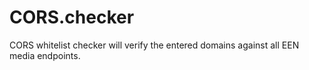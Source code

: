# CORS.checker
CORS whitelist checker will verify the entered domains against all EEN media endpoints.
